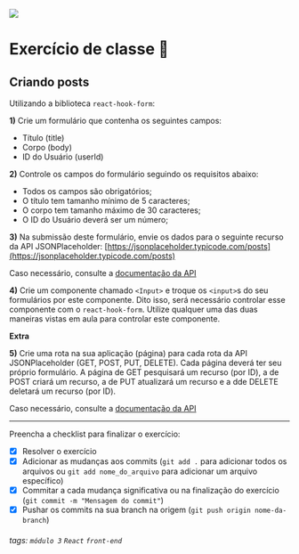 ![](https://i.imgur.com/xG74tOh.png)

# Exercício de classe 🏫

## Criando posts

Utilizando a biblioteca `react-hook-form`:

**1)** Crie um formulário que contenha os seguintes campos: 
- Título (title)
- Corpo (body)
- ID do Usuário (userId)

**2)** Controle os campos do formulário seguindo os requisitos abaixo:
- Todos os campos são obrigatórios;
- O título tem tamanho mínimo de 5 caracteres;
- O corpo tem tamanho máximo de 30 caracteres;
- O ID do Usuário deverá ser um número;

**3)** Na submissão deste formulário, envie os dados para o seguinte recurso da API JSONPlaceholder:
[https://jsonplaceholder.typicode.com/posts](https://jsonplaceholder.typicode.com/posts)

Caso necessário, consulte a [documentação da API](http://jsonplaceholder.typicode.com/guide/)

**4)** Crie um componente chamado `<Input>` e troque os `<input>`s do seu formulários por este componente. Dito isso, será necessário controlar esse componente com o `react-hook-form`. Utilize qualquer uma das duas maneiras vistas em aula para controlar este componente.

**Extra**

**5)** Crie uma rota na sua aplicação (página) para cada rota da API JSONPlaceholder (GET, POST, PUT, DELETE). Cada página deverá ter seu próprio formulário. A página de GET pesquisará um recurso (por ID), a de POST criará um recurso, a de PUT atualizará um recurso e a dde DELETE deletará um recurso (por ID).

Caso necessário, consulte a [documentação da API](http://jsonplaceholder.typicode.com/guide/)

---

Preencha a checklist para finalizar o exercício:

- [x] Resolver o exercício
- [x] Adicionar as mudanças aos commits (`git add .` para adicionar todos os arquivos ou `git add nome_do_arquivo` para adicionar um arquivo específico)
- [x] Commitar a cada mudança significativa ou na finalização do exercício (`git commit -m "Mensagem do commit"`)
- [x] Pushar os commits na sua branch na origem (`git push origin nome-da-branch`)

###### tags: `módulo 3` `React` `front-end`

